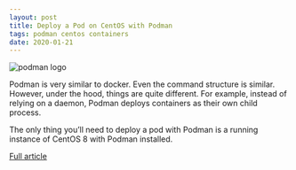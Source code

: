 ```yaml
---
layout: post
title: Deploy a Pod on CentOS with Podman
tags: podman centos containers
date: 2020-01-21
---
```


![podman logo](https://cdn.thenewstack.io/media/2020/01/f79d8507-podman.jpg)

Podman is very similar to docker. Even the command structure is similar. However, 
under the hood, things are quite different. For example, instead of relying on a 
daemon, Podman deploys containers as their own child process.

The only thing you’ll need to deploy a pod with Podman is a running instance of 
CentOS 8 with Podman installed.

[Full article](https://thenewstack.io/deploy-a-pod-on-centos-with-podman/)
